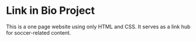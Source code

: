# Link in Bio Project

This is a one page website using only HTML and CSS. It serves as a link hub for soccer-related content.
